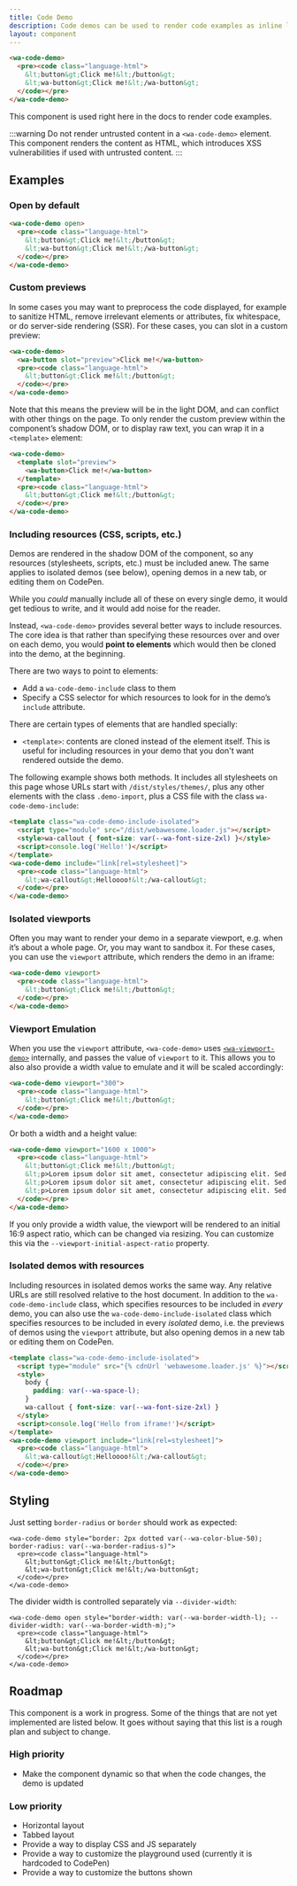 ```yaml
---
title: Code Demo
description: Code demos can be used to render code examples as inline live demos.
layout: component
---
```


```html {.example}
<wa-code-demo>
  <pre><code class="language-html">
    &lt;button&gt;Click me!&lt;/button&gt;
    &lt;wa-button&gt;Click me!&lt;/wa-button&gt;
  </code></pre>
</wa-code-demo>
```

This component is used right here in the docs to render code examples.

:::warning
Do not render untrusted content in a `<wa-code-demo>` element. This component renders the content as HTML, which introduces XSS vulnerabilities if used with untrusted content.
:::

## Examples

### Open by default

```html {.example}
<wa-code-demo open>
  <pre><code class="language-html">
    &lt;button&gt;Click me!&lt;/button&gt;
    &lt;wa-button&gt;Click me!&lt;/wa-button&gt;
  </code></pre>
</wa-code-demo>
```

### Custom previews

In some cases you may want to preprocess the code displayed, for example to sanitize HTML, remove irrelevant elements or attributes, fix whitespace, or do server-side rendering (SSR).
For these cases, you can slot in a custom preview:

```html {.example}
<wa-code-demo>
  <wa-button slot="preview">Click me!</wa-button>
  <pre><code class="language-html">
    &lt;button&gt;Click me!&lt;/button&gt;
  </code></pre>
</wa-code-demo>
```

Note that this means the preview will be in the light DOM, and can conflict with other things on the page.
To only render the custom preview within the component’s shadow DOM, or to display raw text, you can wrap it in a `<template>` element:

```html {.example}
<wa-code-demo>
  <template slot="preview">
    <wa-button>Click me!</wa-button>
  </template>
  <pre><code class="language-html">
    &lt;button&gt;Click me!&lt;/button&gt;
  </code></pre>
</wa-code-demo>
```

### Including resources (CSS, scripts, etc.)

Demos are rendered in the shadow DOM of the component, so any resources (stylesheets, scripts, etc.) must be included anew.
The same applies to isolated demos (see below), opening demos in a new tab, or editing them on CodePen.

While you _could_ manually include all of these on every single demo, it would get tedious to write,
and it would add noise for the reader.

Instead, `<wa-code-demo>` provides several better ways to include resources.
The core idea is that rather than specifying these resources over and over on each demo,
you would **point to elements** which would then be cloned into the demo, at the beginning.

There are two ways to point to elements:
- Add a `wa-code-demo-include` class to them
- Specify a CSS selector for which resources to look for in the demo’s `include` attribute.

There are certain types of elements that are handled specially:
- `<template>`: contents are cloned instead of the element itself.
This is useful for including resources in your demo that you don't want rendered outside the demo.

The following example shows both methods.
It includes all stylesheets on this page whose URLs start with `/dist/styles/themes/`,
plus any other elements with the class `.demo-import`, plus a CSS file with the class `wa-code-demo-include`:

```html {.example}
<template class="wa-code-demo-include-isolated">
  <script type="module" src="/dist/webawesome.loader.js"></script>
  <style>wa-callout { font-size: var(--wa-font-size-2xl) }</style>
  <script>console.log('Hello!')</script>
</template>
<wa-code-demo include="link[rel=stylesheet]">
  <pre><code class="language-html">
    &lt;wa-callout&gt;Helloooo!&lt;/wa-callout&gt;
  </code></pre>
</wa-code-demo>
```


### Isolated viewports

Often you may want to render your demo in a separate viewport, e.g. when it’s about a whole page.
Or, you may want to sandbox it.
For these cases, you can use the `viewport` attribute, which renders the demo in an iframe:

```html {.example}
<wa-code-demo viewport>
  <pre><code class="language-html">
    &lt;button&gt;Click me!&lt;/button&gt;
  </code></pre>
</wa-code-demo>
```

### Viewport Emulation

When you use the `viewport` attribute, `<wa-code-demo>` uses [`<wa-viewport-demo>`](../viewport-demo/) internally, and passes the value of `viewport` to it.
This allows you to also also provide a width value to emulate and it will be scaled accordingly:

```html {.example}
<wa-code-demo viewport="300">
  <pre><code class="language-html">
    &lt;button&gt;Click me!&lt;/button&gt;
  </code></pre>
</wa-code-demo>
```

Or both a width and a height value:

```html {.example}
<wa-code-demo viewport="1600 x 1000">
  <pre><code class="language-html">
    &lt;button&gt;Click me!&lt;/button&gt;
    &lt;p>Lorem ipsum dolor sit amet, consectetur adipiscing elit. Sed maximus et tortor vel ullamcorper. Fusce tristique et justo quis auctor. In tristique dignissim dignissim. Fusce lacus urna, efficitur vel fringilla sed, hendrerit at ipsum. Donec suscipit ante ac ligula imperdiet varius. Aliquam ullamcorper augue sit amet lectus euismod finibus. Proin semper, diam at rhoncus posuere, diam dui semper turpis, ut faucibus mi ipsum nec ante. Morbi varius nibh ut facilisis varius. Pellentesque habitant morbi tristique senectus et netus et malesuada fames ac turpis egestas. Fusce in blandit velit. Aliquam massa eros, commodo eu vestibulum a, faucibus non risus.
    &lt;p>Lorem ipsum dolor sit amet, consectetur adipiscing elit. Sed maximus et tortor vel ullamcorper. Fusce tristique et justo quis auctor. In tristique dignissim dignissim. Fusce lacus urna, efficitur vel fringilla sed, hendrerit at ipsum. Donec suscipit ante ac ligula imperdiet varius. Aliquam ullamcorper augue sit amet lectus euismod finibus. Proin semper, diam at rhoncus posuere, diam dui semper turpis, ut faucibus mi ipsum nec ante. Morbi varius nibh ut facilisis varius. Pellentesque habitant morbi tristique senectus et netus et malesuada fames ac turpis egestas. Fusce in blandit velit. Aliquam massa eros, commodo eu vestibulum a, faucibus non risus.
    &lt;p>Lorem ipsum dolor sit amet, consectetur adipiscing elit. Sed maximus et tortor vel ullamcorper. Fusce tristique et justo quis auctor. In tristique dignissim dignissim. Fusce lacus urna, efficitur vel fringilla sed, hendrerit at ipsum. Donec suscipit ante ac ligula imperdiet varius. Aliquam ullamcorper augue sit amet lectus euismod finibus. Proin semper, diam at rhoncus posuere, diam dui semper turpis, ut faucibus mi ipsum nec ante. Morbi varius nibh ut facilisis varius. Pellentesque habitant morbi tristique senectus et netus et malesuada fames ac turpis egestas. Fusce in blandit velit. Aliquam massa eros, commodo eu vestibulum a, faucibus non risus.
  </code></pre>
</wa-code-demo>
```

If you only provide a width value, the viewport will be rendered to an initial 16:9 aspect ratio,
which can be changed via resizing.
You can customize this via the `--viewport-initial-aspect-ratio` property.

### Isolated demos with resources

Including resources in isolated demos works the same way.
Any relative URLs are still resolved relative to the host document.
In addition to the `wa-code-demo-include` class, which specifies resources to be included in *every* demo,
you can also use the `wa-code-demo-include-isolated` class which specifies resources to be included in every *isolated* demo,
i.e. the previews of demos using the `viewport` attribute, but also opening demos in a new tab or editing them on CodePen.

```html {.example}
<template class="wa-code-demo-include-isolated">
  <script type="module" src="{% cdnUrl 'webawesome.loader.js' %}"></script>
  <style>
    body {
      padding: var(--wa-space-l);
    }
    wa-callout { font-size: var(--wa-font-size-2xl) }
  </style>
  <script>console.log('Hello from iframe!')</script>
</template>
<wa-code-demo viewport include="link[rel=stylesheet]">
  <pre><code class="language-html">
    &lt;wa-callout&gt;Helloooo!&lt;/wa-callout&gt;
  </code></pre>
</wa-code-demo>
```

## Styling

Just setting `border-radius` or `border` should work as expected:

```html{.example}
<wa-code-demo style="border: 2px dotted var(--wa-color-blue-50); border-radius: var(--wa-border-radius-s)">
  <pre><code class="language-html">
    &lt;button&gt;Click me!&lt;/button&gt;
    &lt;wa-button&gt;Click me!&lt;/wa-button&gt;
  </code></pre>
</wa-code-demo>
```

The divider width is controlled separately via `--divider-width`:

```html{.example}
<wa-code-demo open style="border-width: var(--wa-border-width-l); --divider-width: var(--wa-border-width-m);">
  <pre><code class="language-html">
    &lt;button&gt;Click me!&lt;/button&gt;
    &lt;wa-button&gt;Click me!&lt;/wa-button&gt;
  </code></pre>
</wa-code-demo>
```

## Roadmap

This component is a work in progress.
Some of the things that are not yet implemented are listed below.
It goes without saying that this list is a rough plan and subject to change.

### High priority

- Make the component dynamic so that when the code changes, the demo is updated

### Low priority

- Horizontal layout
- Tabbed layout
- Provide a way to display CSS and JS separately
- Provide a way to customize the playground used (currently it is hardcoded to CodePen)
- Provide a way to customize the buttons shown
